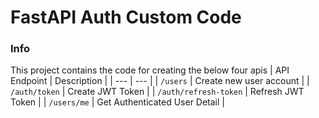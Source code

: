 # FastAPI Auth Custom Code

### Info
This project contains the code for creating the below four apis
| API Endpoint | Description |
| --- | --- |
| `/users` | Create new user account |
| `/auth/token` | Create JWT Token |
| `/auth/refresh-token` | Refresh JWT Token |
| `/users/me` | Get Authenticated User Detail |
